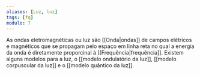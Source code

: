 ```yaml
---
aliases: [Luz, luz]
tags: [fq]
modulo: 7
---
```


As ondas eletromagnéticas ou luz são [[Onda|ondas]] de campos elétricos e magnéticos que se propagam pelo espaço em linha reta no qual a energia da onda é diretamente proporcinal à [[Frequência|frequência]]. Existem alguns modelos para a luz, o [[modelo ondulatório da luz]], [[modelo corpuscular da luz]] e o [[modelo quântico da luz]].
